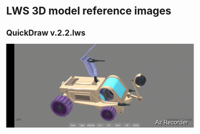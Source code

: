 # LWS 3D model reference images

## QuickDraw v.2.2.lws
![QuickDraw v.2.2.lws](quickdraw_v2_2_lws.gif)
